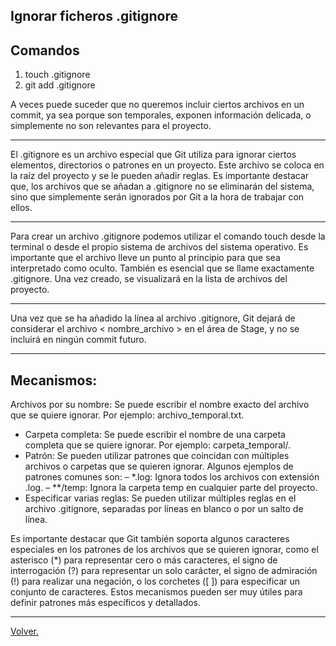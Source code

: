 ## Ignorar ficheros .gitignore

## Comandos
1) touch .gitignore
2) git add .gitignore

A veces puede suceder que no queremos incluir ciertos
archivos en un commit, ya sea porque son temporales,
exponen información delicada, o simplemente no son
relevantes para el proyecto.

---

El .gitignore es un archivo especial que Git utiliza para
ignorar ciertos elementos, directorios o patrones en un
proyecto. Este archivo se coloca en la raíz del proyecto y
se le pueden añadir reglas. Es importante destacar que, los archivos que se añadan a .gitignore no se eliminarán
del sistema, sino que simplemente serán ignorados por Git a la hora de trabajar con ellos.

---

Para crear un archivo .gitignore podemos utilizar el comando touch desde la terminal o desde el propio sistema
de archivos del sistema operativo. Es importante que el
archivo lleve un punto al principio para que sea interpretado como oculto. También es esencial que se llame exactamente .gitignore. Una vez creado, se visualizará en la lista de archivos del proyecto.

---
Una vez que se ha añadido la línea al archivo .gitignore,
Git dejará de considerar el archivo < nombre_archivo > en
el área de Stage, y no se incluirá en ningún commit futuro.

---
Mecanismos:
-
Archivos por su nombre: Se puede escribir el nombre exacto del archivo que se quiere ignorar. Por
ejemplo: archivo_temporal.txt.
- Carpeta completa: Se puede escribir el nombre de
una carpeta completa que se quiere ignorar. Por
ejemplo: carpeta_temporal/.
- Patrón: Se pueden utilizar patrones que coincidan
con múltiples archivos o carpetas que se quieren ignorar. Algunos ejemplos de patrones comunes son:
– *.log: Ignora todos los archivos con extensión
.log.
– **/temp: Ignora la carpeta temp en cualquier
parte del proyecto.
- Especificar varias reglas: Se pueden utilizar múltiples
reglas en el archivo .gitignore, separadas por líneas
en blanco o por un salto de línea.

Es importante destacar que Git también soporta algunos
caracteres especiales en los patrones de los archivos que
se quieren ignorar, como el asterisco (*) para representar
cero o más caracteres, el signo de interrogación (?) para
representar un solo carácter, el signo de admiración (!)
para realizar una negación, o los corchetes ([ ]) para
especificar un conjunto de caracteres. Estos mecanismos
pueden ser muy útiles para definir patrones más específicos y detallados.

---
[Volver.](https://github.com/megagringa/Git-GitHub)